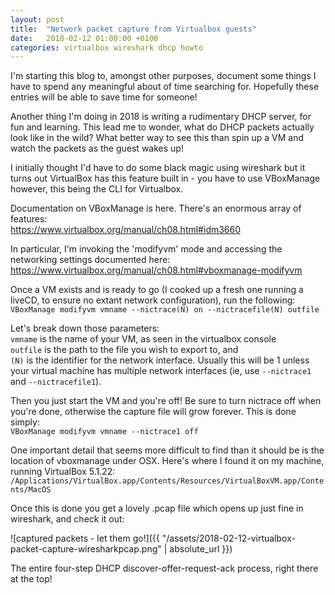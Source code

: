 ```yaml
---
layout: post
title:  "Network packet capture from Virtualbox guests"
date:   2018-02-12 01:00:00 +0100
categories: virtualbox wireshark dhcp howto
---
```

I'm starting this blog to, amongst other purposes, document some things I have to spend any meaningful about of time searching for. Hopefully these entries will be able to save time for someone!

Another thing I'm doing in 2018 is writing a rudimentary DHCP server, for fun and learning. This lead me to wonder, what do DHCP packets actually look like in the wild? What better way to see this than spin up a VM and watch the packets as the guest wakes up!

I initially thought I'd have to do some black magic using wireshark but it turns out VirtualBox has this feature built in - you have to use VBoxManage however, this being the CLI for Virtualbox.

Documentation on VBoxManage is here. There's an enormous array of features:  
<https://www.virtualbox.org/manual/ch08.html#idm3660>

In particular, I'm invoking the 'modifyvm' mode and accessing the networking settings documented here:  
<https://www.virtualbox.org/manual/ch08.html#vboxmanage-modifyvm>

Once a VM exists and is ready to go (I cooked up a fresh one running a liveCD, to ensure no extant network configuration), run the following:  
`VBoxManage modifyvm vmname --nictrace(N) on --nictracefile(N) outfile`

Let's break down those parameters:  
`vmname` is the name of your VM, as seen in the virtualbox console  
`outfile` is the path to the file you wish to export to, and  
`(N)` is the identifier for the network interface. Usually this will be 1 unless your virtual machine has multiple network interfaces  (ie, use `--nictrace1` and `--nictracefile1`).

Then you just start the VM and you're off! Be sure to turn nictrace off when you're done, otherwise the capture file will grow forever. This is done simply:  
`VBoxManage modifyvm vmname --nictrace1 off`

One important detail that seems more difficult to find than it should be is the location of vboxmanage under OSX. Here's where I found it on my machine, running VirtualBox 5.1.22:  
`/Applications/VirtualBox.app/Contents/Resources/VirtualBoxVM.app/Contents/MacOS`

Once this is done you get a lovely .pcap file which opens up just fine in wireshark, and check it out:

![captured packets - let them go!]({{ "/assets/2018-02-12-virtualbox-packet-capture-wiresharkpcap.png" | absolute_url }})

The entire four-step DHCP discover-offer-request-ack process, right there at the top!

